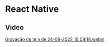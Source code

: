# React Native

## Video
[Gravação de tela de 24-08-2022 16:09:18.webm](https://user-images.githubusercontent.com/62889807/186503558-41b41e18-ec37-451f-b344-08429747ebc8.webm)
